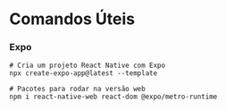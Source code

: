# Comandos Úteis

### Expo

```
# Cria um projeto React Native com Expo
npx create-expo-app@latest --template 

# Pacotes para rodar na versão web
npm i react-native-web react-dom @expo/metro-runtime
```